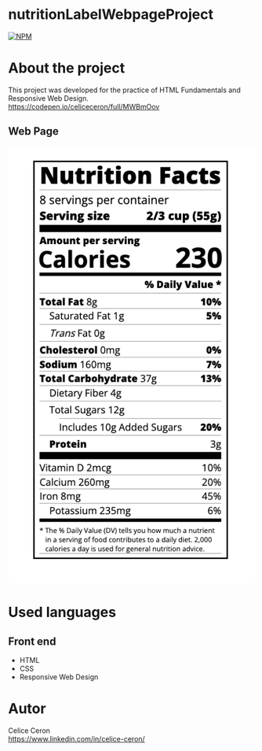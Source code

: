 # nutritionLabelWebpageProject
[![NPM](https://img.shields.io/npm/l/react)](https://github.com/celiceceron/nutritionLabelWebpageProject/blob/master/licence) 

# About the project
This project was developed for the practice of HTML Fundamentals and Responsive Web Design. <br>
https://codepen.io/celiceceron/full/MWBmOov

## Web Page
![Web 1](https://github.com/celiceceron/nutritionLabelWebpageProject/blob/2af33c707ce6083f4f9acea146db15bce7c2f761/web%20page.png)

# Used languages
## Front end
- HTML
- CSS 
- Responsive Web Design

# Autor
Celice Ceron <br>
https://www.linkedin.com/in/celice-ceron/
